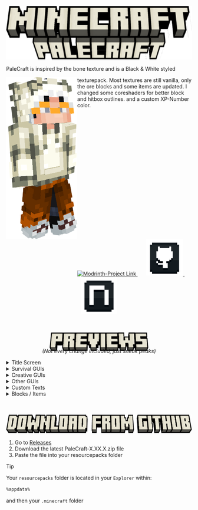 ![Banner](display/banner.png)

PaleCraft is inspired by the bone texture and is a Black & White styled<span style="display: inline;"> </span>

<img src="display/skin_render.png" width="193" height="440" align="left">

texturepack. Most textures are still vanilla, only the
ore blocks and some items are updated. I changed
some coreshaders for better block and hitbox outlines.
and a custom XP-Number color.

<br>
<br>
<br>
<br>
<br>
<br>
<br>
<br>
<br>
<br>
<br>
<br>
<br>
<br>
<br>
<br>
<br>
<br>
<br>
<br>
<div align="center">
    <a href="https://modrinth.com/resourcepack/palecraft" target="_blank">
        <img src="https://i.imgur.com/Wi0gG3J.png" alt="Modrinth-Project Link" class="hover-image" style="width: 100px">
    </a>
    &nbsp;&nbsp;&nbsp;&nbsp;&nbsp;
    <a href="https://github.com/Justifull/PaleCraft" target="_blank">
        <img src="display/github.png" alt="Github-Project Link" class="hover-image" style="width: 100px">
    </a>
    &nbsp;&nbsp;&nbsp;&nbsp;&nbsp;
    <a href="https://de.namemc.com/profile/justifull.1" target="_blank">
        <img src="display/namemc.png" alt="NameMC-Profile Link" class="hover-image" style="width: 100px">
    </a>
</div>

<br>
<br>
<p align="center">
   <img src="display/previews.png" width="268" height="50">
</p>

<div style="text-align: center; margin-top: -25px">

   _(Not every change included, just sneak peaks)_
</div>

<details>
   <summary>Title Screen</summary>
   <div style="text-align: center">

   Title Screen
   ![Title Screen](preview/title_screen.png)

   </div>
</details>
<details>
   <summary>Survival GUIs</summary>
   <div style="text-align: center">

   **Hotbar**
   ![Hotbar](preview/hotbar.png)
   **Survival Inventory**
   ![Survival Inventory](preview/survival_inventory.png)

   </div>
</details>
<details>
   <summary>Creative GUIs</summary>
   <div style="text-align: center">

   **Creative Inventory**
   ![Creative Inventory](preview/creative_inventory.png)

   </div>
</details>
<details>
   <summary>Other GUIs</summary>
   <div style="text-align: center">

   **Crafting Table**
   ![Crafting Table](preview/crafting_table.png)
   **Chest**
   ![Chest](preview/chest.png)
   **Shulker Chest**
   ![Shulker Chest](preview/shulker_chest.png)
   **Enchanting Table**
   ![Enchanting Table](preview/enchanting_table.png)
   **Beacon**
   ![Beacon](preview/beacon.png)

   </div>
</details>
<details>
   <summary>Custom Texts</summary>
   <div style="text-align: center">

   **Enchantment Text Sword**
   ![Enchantment Text Sword](preview/enchantment_icons.png)
   **Enchantment Text Leggings**
   ![Enchantment Text Leggings](preview/enchantment_icons_2.png)

   </div>
</details>
<details>
   <summary>Blocks / Items</summary>
   <div style="text-align: center">

   **Blocks**
   ![Blocks](preview/blocks.png)
   **Totem Of Undying**
   ![Totem Inventory](preview/totem_inventory.png)
   ![Totem First person](preview/totem_first_person.png)

   </div>
</details>

<br>
<br>
<p align="center">
   <img src="display/download.png" width="656" height="50">
</p>

1. Go to [Releases](https://github.com/Justifull/PaleCraft/releases/latest)
2. Download the latest PaleCraft-X.XX.X.zip file
3. Paste the file into your resourcepacks folder

> [!TIP]
> Your `resourcepacks` folder is located in your `Explorer` within:
>
> ```bash
> %appdata%
> ```
> and then your `.minecraft` folder
